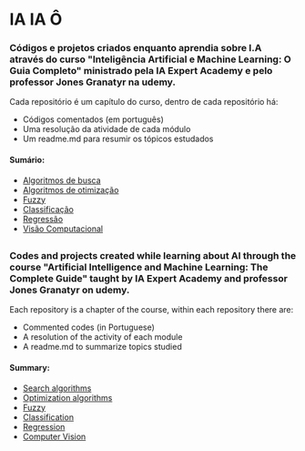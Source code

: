 # IA IA Ô
### Códigos e projetos criados enquanto aprendia sobre I.A através do curso "Inteligência Artificial e Machine Learning: O Guia Completo" ministrado pela IA Expert Academy e pelo professor Jones Granatyr na udemy.

Cada repositório é um capítulo do curso, dentro de cada repositório há:
  - Códigos comentados (em português)
  - Uma resolução da atividade de cada módulo
  - Um readme.md para resumir os tópicos estudados

#### Sumário:
 - [Algoritmos de busca](https://github.com/p3dru/inteligencia_artificial_machine_learning/tree/main/Algoritmos%20de%20busca)
 - [Algoritmos de otimização](https://github.com/p3dru/inteligencia_artificial_machine_learning/tree/main/Algoritmos%20de%20otimização)
 - [Fuzzy](https://github.com/p3dru/inteligencia_artificial_machine_learning/tree/main/fuzzy)
 - [Classificação](https://github.com/p3dru/inteligencia_artificial_machine_learning/tree/main/classificacao)
 - [Regressão](https://github.com/p3dru/inteligencia_artificial_machine_learning/tree/main/regressao)
 - [Visão Computacional](https://github.com/p3dru/inteligencia_artificial_machine_learning/tree/main/visao_computacional)

##

### Codes and projects created while learning about AI through the course "Artificial Intelligence and Machine Learning: The Complete Guide" taught by IA Expert Academy and professor Jones Granatyr on udemy.

Each repository is a chapter of the course, within each repository there are:
 - Commented codes (in Portuguese)
 - A resolution of the activity of each module
 - A readme.md to summarize topics studied

#### Summary:
 - [Search algorithms](https://github.com/p3dru/inteligencia_artificial_machine_learning/tree/main/Algoritmos%20de%20busca)
 - [Optimization algorithms](https://github.com/p3dru/inteligencia_artificial_machine_learning/tree/main/Algoritmos%20de%20otimização)
 - [Fuzzy](https://github.com/p3dru/inteligencia_artificial_machine_learning/tree/main/fuzzy)
 - [Classification](https://github.com/p3dru/inteligencia_artificial_machine_learning/tree/main/classificacao)
 - [Regression](https://github.com/p3dru/inteligencia_artificial_machine_learning/tree/main/regressao)
 - [Computer Vision](https://github.com/p3dru/inteligencia_artificial_machine_learning/tree/main/visao_computacional)
